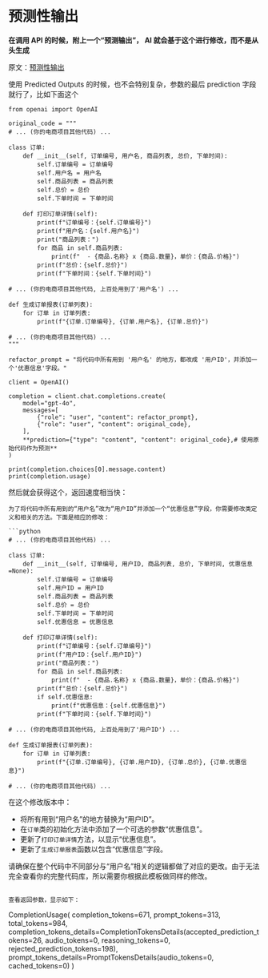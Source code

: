 # 预测性输出

**在调用 API 的时候，附上一个“预测输出”， AI 就会基于这个进行修改，而不是从头生成**

原文：[预测性输出](https://mp.weixin.qq.com/s?__biz=MzkzNDQxOTU2MQ==&mid=2247493590&idx=1&sn=69a5f845766c85cac20f67e40a6095b4&chksm=c385793fef7deedd5f9b78d2c9b9e59aa3117b7a9eee3bfa795e5f0e943b11418becf4a88ffc&mpshare=1&scene=23&srcid=1208XVBetHCFyMpfrcsiEyIj&sharer_shareinfo=0a65793aa33979966a814c1b412c08cd&sharer_shareinfo_first=b32152277c1293c87297789704d2b143#rd)

使用 Predicted Outputs 的时候，也不会特别复杂，参数的最后 prediction 字段就行了，比如下面这个

```
from openai import OpenAI

original_code = """
# ... (你的电商项目其他代码) ...

class 订单:
    def __init__(self, 订单编号, 用户名, 商品列表, 总价, 下单时间):
        self.订单编号 = 订单编号
        self.用户名 = 用户名
        self.商品列表 = 商品列表
        self.总价 = 总价
        self.下单时间 = 下单时间

    def 打印订单详情(self):
        print(f"订单编号：{self.订单编号}")
        print(f"用户名：{self.用户名}")
        print("商品列表：")
        for 商品 in self.商品列表:
            print(f"  - {商品.名称} x {商品.数量}，单价：{商品.价格}")
        print(f"总价：{self.总价}")
        print(f"下单时间：{self.下单时间}")

# ... (你的电商项目其他代码, 上百处用到了'用户名') ...

def 生成订单报表(订单列表):
    for 订单 in 订单列表:
        print(f"{订单.订单编号}, {订单.用户名}, {订单.总价}")

# ... (你的电商项目其他代码) ...
"""

refactor_prompt = "将代码中所有用到 '用户名' 的地方，都改成 '用户ID'，并添加一个'优惠信息'字段。"

client = OpenAI()

completion = client.chat.completions.create(
    model="gpt-4o",
    messages=[
        {"role": "user", "content": refactor_prompt},
        {"role": "user", "content": original_code},
    ],
    **prediction={"type": "content", "content": original_code},# 使用原始代码作为预测**
)

print(completion.choices[0].message.content)
print(completion.usage)
```

然后就会获得这个，返回速度相当快：

```
为了将代码中所有用到的“用户名”改为“用户ID”并添加一个“优惠信息”字段，你需要修改类定义和相关的方法。下面是相应的修改：

```python
# ... (你的电商项目其他代码) ...

class 订单:
    def __init__(self, 订单编号, 用户ID, 商品列表, 总价, 下单时间, 优惠信息=None):
        self.订单编号 = 订单编号
        self.用户ID = 用户ID
        self.商品列表 = 商品列表
        self.总价 = 总价
        self.下单时间 = 下单时间
        self.优惠信息 = 优惠信息

    def 打印订单详情(self):
        print(f"订单编号：{self.订单编号}")
        print(f"用户ID：{self.用户ID}")
        print("商品列表：")
        for 商品 in self.商品列表:
            print(f"  - {商品.名称} x {商品.数量}，单价：{商品.价格}")
        print(f"总价：{self.总价}")
        if self.优惠信息:
            print(f"优惠信息：{self.优惠信息}")
        print(f"下单时间：{self.下单时间}")

# ... (你的电商项目其他代码, 上百处用到了'用户ID') ...

def 生成订单报表(订单列表):
    for 订单 in 订单列表:
        print(f"{订单.订单编号}, {订单.用户ID}, {订单.总价}, {订单.优惠信息}")

# ... (你的电商项目其他代码) ...
```

在这个修改版本中：
- 将所有用到“用户名”的地方替换为“用户ID”。
- 在`订单`类的初始化方法中添加了一个可选的参数“优惠信息”。
- 更新了`打印订单详情`方法，以显示“优惠信息”。
- 更新了`生成订单报表`函数以包含“优惠信息”字段。

请确保在整个代码中不同部分与“用户名”相关的逻辑都做了对应的更改。由于无法完全查看你的完整代码库，所以需要你根据此模板做同样的修改。
```

查看返回参数，显示如下：

```
CompletionUsage(
completion_tokens=671,
prompt_tokens=313,
total_tokens=984,
completion_tokens_details=CompletionTokensDetails(accepted_prediction_tokens=26,
audio_tokens=0,
reasoning_tokens=0,
rejected_prediction_tokens=198),
prompt_tokens_details=PromptTokensDetails(audio_tokens=0, cached_tokens=0)
)
```